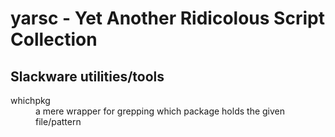 yarsc - Yet Another Ridicolous Script Collection
================================================

Slackware utilities/tools
-------------------------
<dl>
	<dt>whichpkg</dt>
	<dd>a mere wrapper for grepping which package holds the given file/pattern</dd>
</dl>
